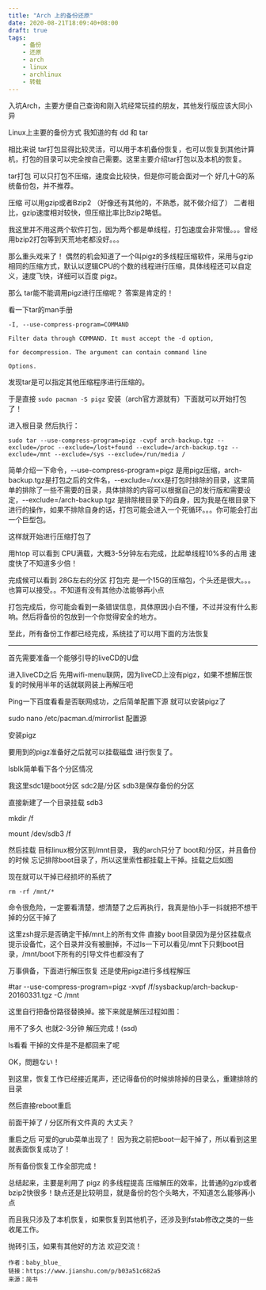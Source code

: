 ```yaml
---
title: "Arch 上的备份还原"
date: 2020-08-21T18:09:40+08:00
draft: true
tags: 
    - 备份
    - 还原
    - arch
    - linux
    - archlinux
    - 转载
---
```


入坑Arch，主要方便自己查询和刚入坑经常玩挂的朋友，其他发行版应该大同小异

<!--more-->

Linux上主要的备份方式 我知道的有 dd 和 tar

相比来说 tar打包显得比较灵活，可以用于本机备份恢复，也可以恢复到其他计算机，打包的目录可以完全按自己需要。这里主要介绍tar打包以及本机的恢复。

tar打包 可以只打包不压缩，速度会比较快，但是你可能会面对一个 好几十G的系统备份包，并不推荐。

压缩 可以用gzip或者Bzip2 （好像还有其他的，不熟悉，就不做介绍了） 二者相比，gzip速度相对较快，但压缩比率比Bzip2略低。

我这里并不用这两个软件打包，因为两个都是单线程，打包速度会非常慢。。。曾经用bzip2打包等到天荒地老都没好。。。

那么重头戏来了！ 偶然的机会知道了一个叫pigz的多线程压缩软件，采用与gzip相同的压缩方式，默认以逻辑CPU的个数的线程进行压缩，具体线程还可以自定义，速度飞快，详细可以百度 pigz。

那么 tar能不能调用pigz进行压缩呢？ 答案是肯定的！

看一下tar的man手册

```
-I, --use-compress-program=COMMAND

Filter data through COMMAND. It must accept the -d option,

for decompression. The argument can contain command line

Options.
```

发现tar是可以指定其他压缩程序进行压缩的。

于是直接 `sudo pacman -S pigz` 安装（arch官方源就有）下面就可以开始打包了！

进入根目录 然后执行：

`sudo tar --use-compress-program=pigz -cvpf arch-backup.tgz --exclude=/proc --exclude=/lost+found --exclude=/arch-backup.tgz --exclude=/mnt --exclude=/sys --exclude=/run/media /`


简单介绍一下命令，--use-compress-program=pigz 是用pigz压缩，arch-backup.tgz是打包之后的文件名，--exclude=/xxx是打包时排除的目录，这里简单的排除了一些不需要的目录，具体排除的内容可以根据自己的发行版和需要设定，--exclude=/arch-backup.tgz 是排除根目录下的自身，因为我是在根目录下进行的操作，如果不排除自身的话，打包可能会进入一个死循环。。。你可能会打出一个巨型包。



这样就开始进行压缩打包了

用htop 可以看到 CPU满载，大概3-5分钟左右完成，比起单线程10%多的占用 速度快了不知道多少倍！



完成候可以看到 28G左右的分区 打包完 是一个15G的压缩包，个头还是很大。。。也算可以接受。。不知道有没有其他办法能够再小点


打包完成后，你可能会看到一条错误信息，具体原因小白不懂，不过并没有什么影响。然后将备份的包放到一个你觉得安全的地方。

至此，所有备份工作都已经完成，系统挂了可以用下面的方法恢复

---------------------------------------------------------------------------------------------------------------

首先需要准备一个能够引导的liveCD的U盘



进入liveCD之后 先用wifi-menu联网，因为liveCD上没有pigz，如果不想解压恢复的时候用半年的话就联网装上再解压吧


Ping一下百度看看是否联网成功，之后简单配置下源 就可以安装pigz了



sudo nano /etc/pacman.d/mirrorlist 配置源

安装pigz


要用到的pigz准备好之后就可以挂载磁盘 进行恢复了。

lsblk简单看下各个分区情况


我这里sdc1是boot分区 sdc2是/分区 sdb3是保存备份的分区

直接新建了一个目录挂载 sdb3

mkdir /f

mount /dev/sdb3 /f


然后挂载 目标linux根分区到/mnt目录， 我的arch只分了 boot和/分区，并且备份的时候 忘记排除boot目录了，所以这里索性都挂载上干掉。挂载之后如图


现在就可以干掉已经损坏的系统了

`rm -rf /mnt/*`

命令很危险，一定要看清楚，想清楚了之后再执行，我真是怕小手一抖就把不想干掉的分区干掉了

这里zsh提示是否确定干掉/mnt上的所有文件 直接y
boot目录因为是分区挂载点提示设备忙，这个目录并没有被删掉，不过ls一下可以看见/mnt下只剩boot目录，/mnt/boot下所有的引导文件也都没有了

万事俱备，下面进行解压恢复 还是使用pigz进行多线程解压

#tar --use-compress-program=pigz -xvpf /f/sysbackup/arch-backup-20160331.tgz -C /mnt

这里自行把备份路径替换掉。接下来就是解压过程如图：



用不了多久 也就2-3分钟 解压完成！(ssd)

ls看看 干掉的文件是不是都回来了呢


OK，問題ない！

到这里，恢复工作已经接近尾声，还记得备份的时候排除掉的目录么，重建排除的目录


然后直接reboot重启

前面干掉了 / 分区所有文件真的 大丈夫？

重启之后 可爱的grub菜单出现了！
因为我之前把boot一起干掉了，所以看到这里就表面恢复成功了！

所有备份恢复工作全部完成！

总结起来，主要是利用了 pigz 的多线程提高 压缩解压的效率，比普通的gzip或者bzip2快很多！缺点还是比较明显，就是备份的包个头略大，不知道怎么能够再小点

而且我只涉及了本机恢复，如果恢复到其他机子，还涉及到fstab修改之类的一些收尾工作。

抛砖引玉，如果有其他好的方法 欢迎交流！

```
作者：baby_blue_
链接：https://www.jianshu.com/p/b03a51c682a5
来源：简书
```

